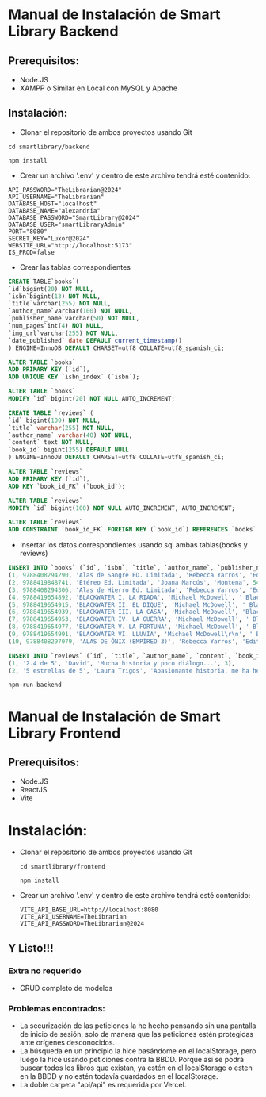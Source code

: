 # Manual de Instalación de Smart Library Backend

## Prerequisitos:

- Node.JS
- XAMPP o Similar en Local con MySQL y Apache

## Instalación:

- Clonar el repositorio de ambos proyectos usando Git

```shell
cd smartlibrary/backend
```

```shell
npm install
```

- Crear un archivo '.env' y dentro de este archivo tendrá esté contenido:

```env
API_PASSWORD="TheLibrarian@2024"
API_USERNAME="TheLibrarian"
DATABASE_HOST="localhost"
DATABASE_NAME="alexandria"
DATABASE_PASSWORD="SmartLibrary@2024"
DATABASE_USER="smartLibraryAdmin"
PORT="8080"
SECRET_KEY="Luxor@2024"
WEBSITE_URL="http://localhost:5173"
IS_PROD=false
```

- Crear las tablas correspondientes

```sql
CREATE TABLE`books`(
`id`bigint(20) NOT NULL,
`isbn`bigint(13) NOT NULL,
`title`varchar(255) NOT NULL,
`author_name`varchar(100) NOT NULL,
`publisher_name`varchar(50) NOT NULL,
`num_pages`int(4) NOT NULL,
`img_url`varchar(255) NOT NULL,
`date_published` date DEFAULT current_timestamp()
) ENGINE=InnoDB DEFAULT CHARSET=utf8 COLLATE=utf8_spanish_ci;

ALTER TABLE `books`
ADD PRIMARY KEY (`id`),
ADD UNIQUE KEY `isbn_index` (`isbn`);

ALTER TABLE `books`
MODIFY `id` bigint(20) NOT NULL AUTO_INCREMENT;
```

```sql
CREATE TABLE `reviews` (
`id` bigint(100) NOT NULL,
`title` varchar(255) NOT NULL,
`author_name` varchar(40) NOT NULL,
`content` text NOT NULL,
`book_id` bigint(255) DEFAULT NULL
) ENGINE=InnoDB DEFAULT CHARSET=utf8 COLLATE=utf8_spanish_ci;

ALTER TABLE `reviews`
ADD PRIMARY KEY (`id`),
ADD KEY `book_id_FK` (`book_id`);

ALTER TABLE `reviews`
MODIFY `id` bigint(100) NOT NULL AUTO_INCREMENT, AUTO_INCREMENT;

ALTER TABLE `reviews`
ADD CONSTRAINT `book_id_FK` FOREIGN KEY (`book_id`) REFERENCES `books` (`id`);
```

- Insertar los datos correspondientes usando sql ambas tablas(books y reviews)

```sql
INSERT INTO `books` (`id`, `isbn`, `title`, `author_name`, `publisher_name`, `num_pages`, `img_url`, `date_published`) VALUES
(1, 9788408294290, 'Alas de Sangre ED. Limitada', 'Rebecca Yarros', 'Editorial Planeta', 760, 'https://imagessl0.casadellibro.com/a/l/s7/90/9788408294290.webp', '2024-11-13'),
(2, 9788419848741, 'Etéreo Ed. Limitada', 'Joana Marcús', 'Montena', 544, 'https://imagessl0.casadellibro.com/a/l/s7/41/9788419848741.webp', '2024-10-24'),
(3, 9788408294306, 'Alas de Hierro Ed. Limitada', 'Rebecca Yarros', 'Editorial Planeta', 896, 'https://imagessl0.casadellibro.com/a/l/s7/06/9788408294306.webp', '2024-11-13'),
(4, 9788419654892, 'BLACKWATER I. LA RIADA', 'Michael McDowell', ' Blackie Books', 272, 'https://imagessl0.casadellibro.com/a/l/s7/92/9788419654892.webp', '2024-02-07'),
(5, 9788419654915, 'BLACKWATER II. EL DIQUE', 'Michael McDowell', ' Blackie Books', 272, 'https://imagessl0.casadellibro.com/a/l/s7/15/9788419654915.webp', '2024-02-21'),
(6, 9788419654939, 'BLACKWATER III. LA CASA', 'Michael McDowell', 'Blackie Books', 272, 'https://imagessl0.casadellibro.com/a/l/s7/39/9788419654939.webp', '2024-03-06'),
(7, 9788419654953, 'BLACKWATER IV. LA GUERRA', 'Michael McDowell', ' Blackie Books', 272, 'https://imagessl0.casadellibro.com/a/l/s7/53/9788419654953.webp', '2024-03-20'),
(8, 9788419654977, 'BLACKWATER V. LA FORTUNA', 'Michael McDowell', ' Blackie Books', 272, 'https://imagessl0.casadellibro.com/a/l/s7/77/9788419654977.webp', '2024-04-03'),
(9, 9788419654991, 'BLACKWATER VI. LLUVIA', 'Michael McDowell\r\n', ' Blackie Books', 272, 'https://imagessl0.casadellibro.com/a/l/s7/91/9788419654991.webp', '2024-04-17'),
(10, 9788408297079, 'ALAS DE ÓNIX (EMPÍREO 3)', 'Rebecca Yarros', 'Editorial Planeta', 896, 'https://imagessl0.casadellibro.com/a/l/s7/79/9788408297079.webp', '2025-01-22'),
```

```sql
INSERT INTO `reviews` (`id`, `title`, `author_name`, `content`, `book_id`) VALUES
(1, '2.4 de 5', 'David', 'Mucha historia y poco diálogo...', 3),
(2, '5 estrellas de 5', 'Laura Trigos', 'Apasionante historia, me ha hecho llorar desde la primera página.', 3);
```

```shell
npm run backend
```

# Manual de Instalación de Smart Library Frontend

## Prerequisitos:

- Node.JS
- ReactJS
- Vite

# Instalación:

- Clonar el repositorio de ambos proyectos usando Git

  ```shell
  cd smartlibrary/frontend
  ```

  ```shell
  npm install
  ```

- Crear un archivo '.env' y dentro de este archivo tendrá esté contenido:

  ```env
  VITE_API_BASE_URL=http://localhost:8080
  VITE_API_USERNAME=TheLibrarian
  VITE_API_PASSWORD=TheLibrarian@2024
  ```

## Y Listo!!!


### Extra no requerido
- CRUD completo de modelos


### Problemas encontrados:
- La securización de las peticiones la he hecho pensando sin una pantalla de inicio de sesión, solo de manera que las peticiones estén protegidas ante orígenes desconocidos.
- La búsqueda en un principio la hice basándome en el localStorage, pero luego la hice usando peticiones contra la BBDD. Porque así se podrá buscar todos los libros que existan, ya estén en el localStorage o esten en la BBDD y no estén todavía guardados en el localStorage.
- La doble carpeta "api/api" es requerida por Vercel.